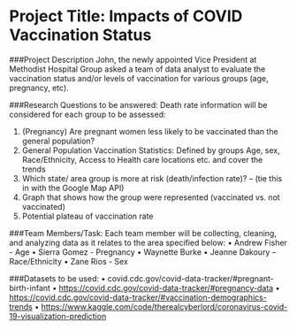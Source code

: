 # Project Title: Impacts of COVID Vaccination Status

###Project Description
John, the newly appointed Vice President at Methodist Hospital Group asked a team of data analyst to evaluate the vaccination status and/or levels of vaccination for various groups (age, pregnancy, etc). 

###Research Questions to be answered:
Death rate information will be considered for each group to be assessed:
1.	(Pregnancy) Are pregnant women less likely to be vaccinated than the general population?
2.	General Population Vaccination Statistics: Defined by groups Age, sex, Race/Ethnicity, Access to Health care locations etc. and cover the trends
3.	Which state/ area group is more at risk (death/infection rate)? – (tie this in with the Google Map API)
4.	Graph that shows how the group were represented (vaccinated vs. not vaccinated) 
5.	Potential plateau of vaccination rate

###Team Members/Task:
Each team member will be collecting, cleaning, and analyzing data as it relates to the area specified below:
•	Andrew Fisher - Age
•	Sierra Gomez - Pregnancy
•	Waynette Burke 
•	Jeanne Dakoury – Race/Ethnicity
•	Zane Rios - Sex

###Datasets to be used:
•	covid.cdc.gov/covid-data-tracker/#pregnant-birth-infant
•	https://covid.cdc.gov/covid-data-tracker/#pregnancy-data
•	https://covid.cdc.gov/covid-data-tracker/#vaccination-demographics-trends
•	https://www.kaggle.com/code/therealcyberlord/coronavirus-covid-19-visualization-prediction
